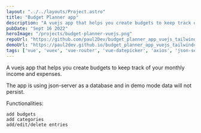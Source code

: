 ```yaml
---
layout: "../../layouts/Project.astro"
title: "Budget Planner app"
description: "A vuejs app that helps you create budgets to keep track of your monthly income and expenses."
pubDate: "Sept 16 2022"
heroImage: "/projects/budget-planner-vuejs.png"
repoUrl: "https://github.com/paul2Dev/budget_planner_app_vuejs_tailwindcss"
demoUrl: "https://paul2dev.github.io/budget_planner_app_vuejs_tailwindcss/"
tags: ['vue', 'vuex', 'vue-router', 'vue-datepicker', 'axios', 'json-server', 'tailwindcss', 'moment', 'nprogress']
--- 
```


A vuejs app that helps you create budgets to keep track of your monthly income and expenses.

The app is using json-server as a database and in demo mode data will not persist.

Functionalities:

    add budgets
    add categories
    add/edit/delete entries
